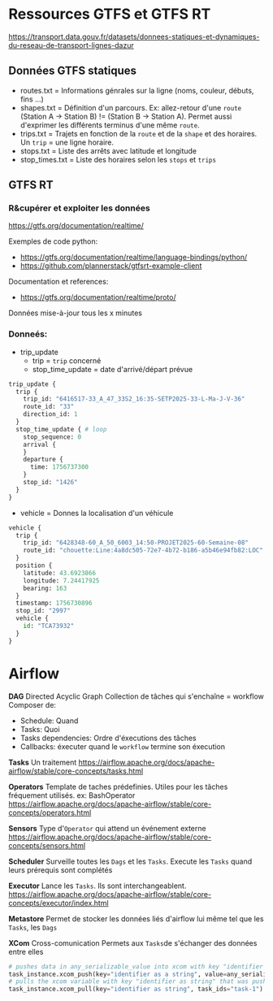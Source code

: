 # Ressources GTFS et GTFS RT

https://transport.data.gouv.fr/datasets/donnees-statiques-et-dynamiques-du-reseau-de-transport-lignes-dazur

## Données GTFS statiques

- routes.txt = Informations génrales sur la ligne (noms, couleur, débuts, fins ...) 
- shapes.txt = Définition d'un parcours. Ex: allez-retour d'une `route` (Station A -> Station B) != (Station B -> Station A). Permet aussi d'exprimer les différents terminus d'une même `route`.
- trips.txt = Trajets en fonction de la `route` et de la `shape` et des horaires. Un `trip` = une ligne horaire.
- stops.txt = Liste des arrêts avec latitude et longitude
- stop_times.txt = Liste des horaires selon les `stops` et `trips`

## GTFS RT

### R&cupérer et exploiter les données
https://gtfs.org/documentation/realtime/

Exemples de code python:
- https://gtfs.org/documentation/realtime/language-bindings/python/
- https://github.com/plannerstack/gtfsrt-example-client  

Documentation et references:
- https://gtfs.org/documentation/realtime/proto/

Données mise-à-jour tous les x minutes

### Donneés:
- trip_update 
    - trip = `trip` concerné 
    - stop_time_update = date d'arrivé/départ prévue

```python
trip_update {
  trip {
    trip_id: "6416517-33_A_47_33S2_16:35-SETP2025-33-L-Ma-J-V-36"
    route_id: "33"
    direction_id: 1
  }
  stop_time_update { # loop
    stop_sequence: 0
    arrival {
    }
    departure {
      time: 1756737300
    }
    stop_id: "1426"
  }
}
``` 

- vehicle = Donnes la localisation d'un véhicule

```python
vehicle {
  trip {
    trip_id: "6428348-60_A_50_6003_14:50-PROJET2025-60-Semaine-08"
    route_id: "chouette:Line:4a8dc505-72e7-4b72-b186-a5b46e94fb82:LOC"
  }
  position {
    latitude: 43.6923866
    longitude: 7.24417925
    bearing: 163
  }
  timestamp: 1756730896
  stop_id: "2997"
  vehicle {
    id: "TCA73932"
  }
}
```

# Airflow

**DAG**
Directed Acyclic Graph
Collection de tâches qui s'enchaîne = workflow
Composer de:
- Schedule: Quand
- Tasks: Quoi
- Tasks dependencies: Ordre d'éxecutions des tâches
- Callbacks: éxecuter quand le `workflow` termine son éxecution

**Tasks**
Un traitement
https://airflow.apache.org/docs/apache-airflow/stable/core-concepts/tasks.html

**Operators**
Template de taches prédefinies. Utiles pour les tâches fréquement utilisés.
ex: BashOperator
https://airflow.apache.org/docs/apache-airflow/stable/core-concepts/operators.html

**Sensors**
Type d'`Operator` qui attend un événement externe 
https://airflow.apache.org/docs/apache-airflow/stable/core-concepts/sensors.html

**Scheduler**
Surveille toutes les `Dags` et les `Tasks`. Execute les `Tasks` quand leurs prérequis sont complétés

**Executor**
Lance les `Tasks`. Ils sont interchangeablent.
https://airflow.apache.org/docs/apache-airflow/stable/core-concepts/executor/index.html

**Metastore**
Permet de stocker les données liés d'airflow lui même tel que les `Tasks`, les `Dags` 
 
**XCom**
Cross-comunication
Permets aux `Tasks`de s'échanger des données entre elles

```python
# pushes data in any_serializable_value into xcom with key "identifier as string"
task_instance.xcom_push(key="identifier as a string", value=any_serializable_value)
# pulls the xcom variable with key "identifier as string" that was pushed from within task-1
task_instance.xcom_pull(key="identifier as string", task_ids="task-1")
```
